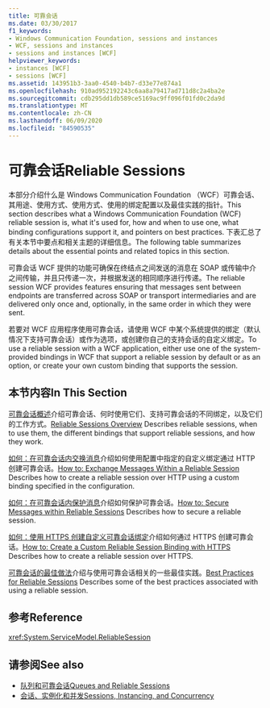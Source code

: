 ```yaml
---
title: 可靠会话
ms.date: 03/30/2017
f1_keywords:
- Windows Communication Foundation, sessions and instances
- WCF, sessions and instances
- sessions and instances [WCF]
helpviewer_keywords:
- instances [WCF]
- sessions [WCF]
ms.assetid: 143951b3-3aa0-4540-b4b7-d33e77e874a1
ms.openlocfilehash: 910ad952192243c6aa8a79417ad711d8c2a4ba2e
ms.sourcegitcommit: cdb295dd1db589ce5169ac9ff096f01fd0c2da9d
ms.translationtype: MT
ms.contentlocale: zh-CN
ms.lasthandoff: 06/09/2020
ms.locfileid: "84590535"
---
```

# <a name="reliable-sessions"></a><span data-ttu-id="8f47f-102">可靠会话</span><span class="sxs-lookup"><span data-stu-id="8f47f-102">Reliable Sessions</span></span>

<span data-ttu-id="8f47f-103">本部分介绍什么是 Windows Communication Foundation （WCF）可靠会话、其用途、使用方式、使用方式、使用的绑定配置以及最佳实践的指针。</span><span class="sxs-lookup"><span data-stu-id="8f47f-103">This section describes what a Windows Communication Foundation (WCF) reliable session is, what it's used for, how and when to use one, what binding configurations support it, and pointers on best practices.</span></span> <span data-ttu-id="8f47f-104">下表汇总了有关本节中要点和相关主题的详细信息。</span><span class="sxs-lookup"><span data-stu-id="8f47f-104">The following table summarizes details about the essential points and related topics in this section.</span></span>

<span data-ttu-id="8f47f-105">可靠会话 WCF 提供的功能可确保在终结点之间发送的消息在 SOAP 或传输中介之间传输，并且只传递一次，并根据发送的相同顺序进行传递。</span><span class="sxs-lookup"><span data-stu-id="8f47f-105">The reliable session WCF provides features ensuring that messages sent between endpoints are transferred across SOAP or transport intermediaries and are delivered only once and, optionally, in the same order in which they were sent.</span></span>

<span data-ttu-id="8f47f-106">若要对 WCF 应用程序使用可靠会话，请使用 WCF 中某个系统提供的绑定（默认情况下支持可靠会话）或作为选项，或创建你自己的支持会话的自定义绑定。</span><span class="sxs-lookup"><span data-stu-id="8f47f-106">To use a reliable session with a WCF application, either use one of the system-provided bindings in WCF that support a reliable session by default or as an option, or create your own custom binding that supports the session.</span></span>

## <a name="in-this-section"></a><span data-ttu-id="8f47f-107">本节内容</span><span class="sxs-lookup"><span data-stu-id="8f47f-107">In This Section</span></span>

<span data-ttu-id="8f47f-108">[可靠会话概述](reliable-sessions-overview.md)介绍可靠会话、何时使用它们、支持可靠会话的不同绑定，以及它们的工作方式。</span><span class="sxs-lookup"><span data-stu-id="8f47f-108">[Reliable Sessions Overview](reliable-sessions-overview.md) Describes reliable sessions, when to use them, the different bindings that support reliable sessions, and how they work.</span></span>

<span data-ttu-id="8f47f-109">[如何：在可靠会话内交换消息](how-to-exchange-messages-within-a-reliable-session.md)介绍如何使用配置中指定的自定义绑定通过 HTTP 创建可靠会话。</span><span class="sxs-lookup"><span data-stu-id="8f47f-109">[How to: Exchange Messages Within a Reliable Session](how-to-exchange-messages-within-a-reliable-session.md) Describes how to create a reliable session over HTTP using a custom binding specified in the configuration.</span></span>

<span data-ttu-id="8f47f-110">[如何：在可靠会话内保护消息](how-to-secure-messages-within-reliable-sessions.md)介绍如何保护可靠会话。</span><span class="sxs-lookup"><span data-stu-id="8f47f-110">[How to: Secure Messages within Reliable Sessions](how-to-secure-messages-within-reliable-sessions.md) Describes how to secure a reliable session.</span></span>

<span data-ttu-id="8f47f-111">[如何：使用 HTTPS 创建自定义可靠会话绑定](how-to-create-a-custom-reliable-session-binding-with-https.md)介绍如何通过 HTTPS 创建可靠会话。</span><span class="sxs-lookup"><span data-stu-id="8f47f-111">[How to: Create a Custom Reliable Session Binding with HTTPS](how-to-create-a-custom-reliable-session-binding-with-https.md) Describes how to create a reliable session over HTTPS.</span></span>

<span data-ttu-id="8f47f-112">[可靠会话的最佳做法](best-practices-for-reliable-sessions.md)介绍与使用可靠会话相关的一些最佳实践。</span><span class="sxs-lookup"><span data-stu-id="8f47f-112">[Best Practices for Reliable Sessions](best-practices-for-reliable-sessions.md) Describes some of the best practices associated with using a reliable session.</span></span>

## <a name="reference"></a><span data-ttu-id="8f47f-113">参考</span><span class="sxs-lookup"><span data-stu-id="8f47f-113">Reference</span></span>

<xref:System.ServiceModel.ReliableSession>

## <a name="see-also"></a><span data-ttu-id="8f47f-114">请参阅</span><span class="sxs-lookup"><span data-stu-id="8f47f-114">See also</span></span>

- [<span data-ttu-id="8f47f-115">队列和可靠会话</span><span class="sxs-lookup"><span data-stu-id="8f47f-115">Queues and Reliable Sessions</span></span>](queues-and-reliable-sessions.md)
- [<span data-ttu-id="8f47f-116">会话、实例化和并发</span><span class="sxs-lookup"><span data-stu-id="8f47f-116">Sessions, Instancing, and Concurrency</span></span>](sessions-instancing-and-concurrency.md)
